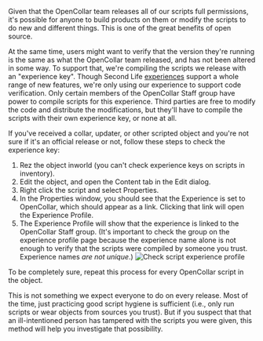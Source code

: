 Given that the OpenCollar team releases all of our scripts full permissions, it's possible for anyone to build products on them or modify the scripts to do new and different things.  This is one of the great benefits of open source.

At the same time, users might want to verify that the version they're running is the same as what the OpenCollar team released, and has not been altered in some way.  To support that, we're compiling the scripts we release with an "experience key".  Though Second Life [experiences](https://community.secondlife.com/knowledgebase/english/experiences-in-second-life-r1365/) support a whole range of new features, we're only using our experience to support code verification.   Only certain members of the OpenCollar Staff group have power to compile scripts for this experience.  Third parties are free to modify the code and distribute the modifications, but they'll have to compile the scripts with their own experience key, or none at all.

If you've received a collar, updater, or other scripted object and you're not sure if it's an official release or not, follow these steps to check the experience key:

1. Rez the object inworld (you can't check experience keys on scripts in inventory).
2. Edit the object, and open the Content tab in the Edit dialog.
3. Right click the script and select Properties.
4. In the Properties window, you should see that the Experience is set to OpenCollar, which should appear as a link.  Clicking that link will open the Experience Profile.
5. The Experience Profile will show that the experience is linked to the OpenCollar Staff group.  (It's important to check the group on the experience profile page because the experience name alone is not enough to verify that the scripts were compiled by someone you trust.  Experience names *are not unique*.)
![Check script experience profile](https://raw.githubusercontent.com/OpenCollarTeam/OpenCollar/master/res/images/check_experience.png)

To be completely sure, repeat this process for every OpenCollar script in the object.

This is not something we expect everyone to do on every release.  Most of the time, just practicing good script hygiene is sufficient (i.e., only run scripts or wear objects from sources you trust).  But if you suspect that that an ill-intentioned person has tampered with the scripts you were given, this method will help you investigate that possibility.